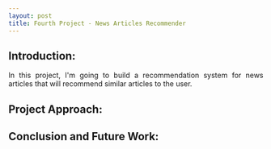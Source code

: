 ```yaml
---
layout: post
title: Fourth Project - News Articles Recommender
---
```

<h2> Introduction: </h2>
<p align="justify">In this project, I'm going to build a recommendation system for news articles that will recommend similar articles to the user. </p>

<h2> Project Approach: </h2>
<p align="justify"> </p>

<h2> Conclusion and Future Work: </h2>
<p align="justify"> </p>



<style>
img {
  display: block;
  margin-left: auto;
  margin-right: auto;
}
p {
font-size="12";
}
</style>
